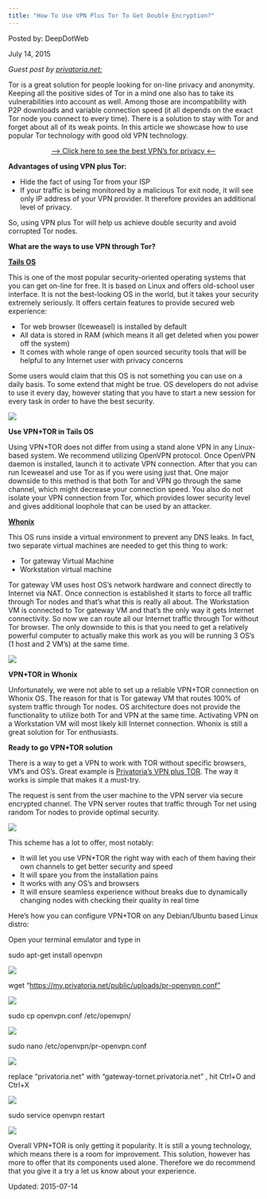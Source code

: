 ```yaml
---
title: "How To Use VPN Plus Tor To Get Double Encryption?"
---
```


Posted by: DeepDotWeb 

<span>July 14, 2015</span>
    

<p><em>Guest post by <a href="https://privatoria.net/">privatoria.net:</a></em></p>
<p>Tor is a great solution for people looking for on-line privacy and anonymity. Keeping all the positive sides of Tor in a mind one also has to take its vulnerabilities into account as well. Among those are incompatibility with P2P downloads and variable connection speed (it all depends on the exact Tor node you connect to every time). There is a solution to stay with Tor and forget about all of its weak points. In this article we showcase how to use popular Tor technology with good old VPN technology.</p>
<p style="text-align: center;"><a href="https://gir.pub/deepdotweb/vpn-comparison-chart/">&#8211;&gt; Click here to see the best VPN&#8217;s for privacy &lt;&#8211;</a></p>
<p><strong>Advantages of using VPN plus Tor:</strong></p>
<ul>
<li>Hide the fact of using Tor from your ISP</li>
<li>If your traffic is being monitored by a malicious Tor exit node, it will see only IP address of your VPN provider. It therefore provides an additional level of privacy.</li>
</ul>
<p>So, using VPN plus Tor will help us achieve double security and avoid corrupted Tor nodes.</p>
<p><strong>What are the ways to use VPN through Tor?</strong></p>
<p><a href="https://tails.boum.org/"><strong>Tails OS</strong></a></p>
<p>This is one of the most popular security-oriented operating systems that you can get on-line for free. It is based on Linux and offers old-school user interface. It is not the best-looking OS in the world, but it takes your security extremely seriously. It offers certain features to provide secured web experience:</p>
<ul>
<li>Tor web browser (Iceweasel) is installed by default</li>
<li>All data is stored in RAM (which means it all get deleted when you power off the system)</li>
<li>It comes with whole range of open sourced security tools that will be helpful to any Internet user with privacy concerns</li>
</ul>
<p>Some users would claim that this OS is not something you can use on a daily basis. To some extend that might be true. OS developers do not advise to use it every day, however stating that you have to start a new session for every task in order to have the best security.</p>

<img src="https://gir.pub/deepdotweb/imgs/2015/07/1-tails.png">

<p><strong>Use VPN+TOR in Tails OS</strong></p>
<p>Using VPN+TOR does not differ from using a stand alone VPN in any Linux-based system. We recommend utilizing OpenVPN protocol. Once OpenVPN daemon is installed, launch it to activate VPN connection. After that you can run Iceweasel and use Tor as if you were using just that. One major downside to this method is that both Tor and VPN go through the same channel, which might decrease your connection speed. You also do not isolate your VPN connection from Tor, which provides lower security level and gives additional loophole that can be used by an attacker.</p>
<p><a href="https://www.whonix.org/"><strong>Whonix</strong></a></p>
<p>This OS runs inside a virtual environment to prevent any DNS leaks. In fact, two separate virtual machines are needed to get this thing to work:</p>
<ul>
<li>Tor gateway Virtual Machine</li>
<li>Workstation virtual machine</li>
</ul>
<p>Tor gateway VM uses host OS&#8217;s network hardware and connect directly to Internet via NAT. Once connection is established it starts to force all traffic through Tor nodes and that&#8217;s what this is really all about. The Workstation VM is connected to Tor gateway VM and that&#8217;s the only way it gets Internet connectivity. So now we can route all our Internet traffic through Tor without Tor browser. The only downside to this is that you need to get a relatively powerful computer to actually make this work as you will be running 3 OS&#8217;s (1 host and 2 VM&#8217;s) at the same time.</p>

<img src="https://gir.pub/deepdotweb/imgs/2015/07/2-whonix.jpg">

<p><strong>VPN+TOR in Whonix</strong></p>
<p>Unfortunately, we were not able to set up a reliable VPN+TOR connection on Whonix OS. The reason for that is Tor gateway VM that routes 100% of system traffic through Tor nodes. OS architecture does not provide the functionality to utilize both Tor and VPN at the same time. Activating VPN on a Workstation VM will most likely kill Internet connection. Whonix is still a great solution for Tor enthusiasts.</p>
<p><strong>Ready to go VPN+TOR solution</strong></p>
<p>There is a way to get a VPN to work with TOR without specific browsers, VM&#8217;s and OS&#8217;s. Great example is <a href="https://privatoria.net/vpn-tor/">Privatoria&#8217;s VPN plus TOR</a>. The way it works is simple that makes it a must-try.</p>
<p>The request is sent from the user machine to the VPN server via secure encrypted channel. The VPN server routes that traffic through Tor net using random Tor nodes to provide optimal security.</p>

<img src="https://gir.pub/deepdotweb/imgs/2015/07/3-vpn.jpg">

<p>This scheme has a lot to offer, most notably:</p>
<ul>
<li>It will let you use VPN+TOR the right way with each of them having their own channels to get better security and speed</li>
<li>It will spare you from the installation pains</li>
<li>It works with any OS&#8217;s and browsers</li>
<li>It will ensure seamless experience without breaks due to dynamically changing nodes with checking their quality in real time</li>
</ul>
<p>Here&#8217;s how you can configure VPN+TOR on any Debian/Ubuntu based Linux distro:</p>
<p>Open your terminal emulator and type in</p>
sudo apt-get install openvpn</textarea></div>

<p>


<img src="https://gir.pub/deepdotweb/imgs/2015/07/42.png">

wget “https://my.privatoria.net/public/uploads/pr-openvpn.conf”</textarea></div>

<p>


<img src="https://gir.pub/deepdotweb/imgs/2015/07/51.png">

sudo cp openvpn.conf /etc/openvpn/</textarea></div>

<p>


<img src="https://gir.pub/deepdotweb/imgs/2015/07/61.png">

sudo nano /etc/openvpn/pr-openvpn.conf</textarea></div>

<p>


<img src="https://gir.pub/deepdotweb/imgs/2015/07/7.png">

replace “privatoria.net” with “gateway-tornet.privatoria.net” , hit Ctrl+O and Ctrl+X</textarea></div>

<p>


<img src="https://gir.pub/deepdotweb/imgs/2015/07/8.png">

sudo service openvpn restart</textarea></div>

<p>


<img src="https://gir.pub/deepdotweb/imgs/2015/07/9.png">

<p>Overall VPN+TOR is only getting it popularity. It is still a young technology, which means there is a room for improvement. This solution, however has more to offer that its components used alone. Therefore we do recommend that you give it a try a let us know about your experience.</p>

Updated: 2015-07-14

